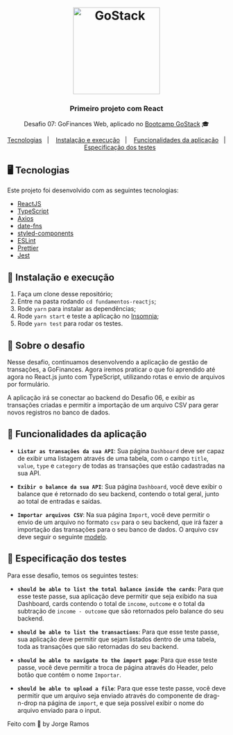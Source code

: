 <h1 align="center">
    <img alt="GoStack" src="https://rocketseat-cdn.s3-sa-east-1.amazonaws.com/bootcamp-header.png" width="200px" />
</h1>

<h3 align="center">
  Primeiro projeto com React
</h3>

<p align="center">Desafio 07: GoFinances Web, aplicado no <a href="https://rocketseat.com.br/bootcamp">Bootcamp GoStack</a> 🎓</p>

<p align="center">
  <a href="#-tecnologias">Tecnologias</a>&nbsp;&nbsp;&nbsp;|&nbsp;&nbsp;&nbsp;
  <a href="#-instala%C3%A7%C3%A3o-e-execu%C3%A7%C3%A3o">Instalação e execução</a>&nbsp;&nbsp;&nbsp;|&nbsp;&nbsp;&nbsp;
  <a href="#-funcionalidades-da-aplica%C3%A7%C3%A3o">Funcionalidades da aplicação</a>&nbsp;&nbsp;&nbsp;|&nbsp;&nbsp;&nbsp;
  <a href="#-especifica%C3%A7%C3%A3o-dos-testes">Especificação dos testes</a>
</p>

## 🖥 Tecnologias

Este projeto foi desenvolvido com as seguintes tecnologias:

- [ReactJS](https://pt-br.reactjs.org/)
- [TypeScript](https://www.typescriptlang.org/)
- [Axios](https://github.com/axios/axios)
- [date-fns](https://date-fns.org/)
- [styled-components](https://styled-components.com/)
- [ESLint](https://eslint.org/)
- [Prettier](https://prettier.io/)
- [Jest](https://jestjs.io/)

## 🚀 Instalação e execução

1. Faça um clone desse repositório;
2. Entre na pasta rodando `cd fundamentos-reactjs`;
3. Rode `yarn` para instalar as dependências;
4. Rode `yarn start` e teste a aplicação no [Insomnia](https://insomnia.rest/);
5. Rode `yarn test` para rodar os testes.

## 🚀 Sobre o desafio

Nesse desafio, continuamos desenvolvendo a aplicação de gestão de transações, a GoFinances. Agora iremos praticar o que foi aprendido até agora no React.js junto com TypeScript, utilizando rotas e envio de arquivos por formulário.

A aplicação irá se conectar ao backend do Desafio 06, e exibir as transações criadas e permitir a importação de um arquivo CSV para gerar novos registros no banco de dados.


## 🚀 Funcionalidades da aplicação

- **`Listar as transações da sua API`**: Sua página `Dashboard` deve ser capaz de exibir uma listagem através de uma tabela, com o campo `title`, `value`, `type` e `category` de todas as transações que estão cadastradas na sua API.

- **`Exibir o balance da sua API`**: Sua página `Dashboard`, você deve exibir o balance que é retornado do seu backend, contendo o total geral, junto ao total de entradas e saídas.

- **`Importar arquivos CSV`**: Na sua página `Import`, você deve permitir o envio de um arquivo no formato `csv` para o seu backend, que irá fazer a importação das transações para o seu banco de dados. O arquivo csv deve seguir o seguinte [modelo](https://github.com/Rocketseat/bootcamp-gostack-desafios/blob/master/desafio-database-upload/assets/file.csv).

## 🚀 Especificação dos testes

Para esse desafio, temos os seguintes testes:

- **`should be able to list the total balance inside the cards`**: Para que esse teste passe, sua aplicação deve permitir que seja exibido na sua Dashboard, cards contendo o total de `income`, `outcome` e o total da subtração de `income - outcome` que são retornados pelo balance do seu backend.

* **`should be able to list the transactions`**: Para que esse teste passe, sua aplicação deve permitir que sejam listados dentro de uma tabela, toda as transações que são retornadas do seu backend.

- **`should be able to navigate to the import page`**: Para que esse teste passe, você deve permitir a troca de página através do Header, pelo botão que contém o nome `Importar`.

- **`should be able to upload a file`**: Para que esse teste passe, você deve permitir que um arquivo seja enviado através do componente de drag-n-drop na página de `import`, e que seja possível exibir o nome do arquivo enviado para o input.

Feito com 💜 by Jorge Ramos
